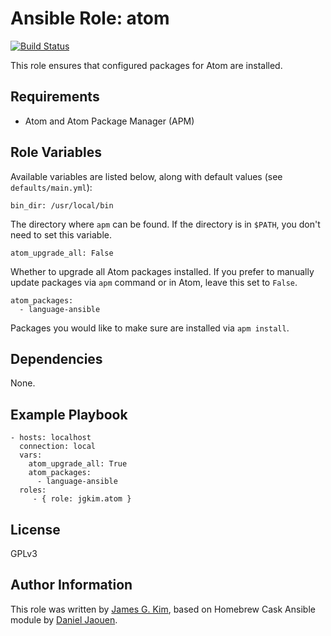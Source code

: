 Ansible Role: atom
==================

[![Build Status](http://img.shields.io/travis/jgkim/ansible-role-atom.svg?style=flat)](https://travis-ci.org/jgkim/ansible-role-atom)

This role ensures that configured packages for Atom are installed.


Requirements
------------

* Atom and Atom Package Manager (APM)


Role Variables
--------------

Available variables are listed below, along with default values (see `defaults/main.yml`):

```
bin_dir: /usr/local/bin
```

The directory where `apm` can be found. If the directory is in `$PATH`, you don't need to set this variable.

```
atom_upgrade_all: False
```

Whether to upgrade all Atom packages installed. If you prefer to manually update packages via `apm` command or in Atom, leave this set to `False`.

```
atom_packages:
  - language-ansible
```

Packages you would like to make sure are installed via `apm install`.


Dependencies
------------

None.


Example Playbook
-------------------------

```
- hosts: localhost
  connection: local
  vars:
    atom_upgrade_all: True
    atom_packages:
      - language-ansible
  roles:
     - { role: jgkim.atom }
```


License
-------

GPLv3


Author Information
------------------

This role was written by [James G. Kim](http://jayg.org/), based on Homebrew Cask Ansible module by [Daniel Jaouen](http://il.luminat.us/).
